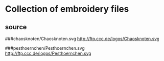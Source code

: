 Collection of embroidery files
==============================

source
------

###chaosknoten/Chaosknoten.svg
http://ftp.ccc.de/logos/Chaosknoten.svg

###pesthoernchen/Pesthoernchen.svg
http://ftp.ccc.de/logos/Pesthoernchen.svg
